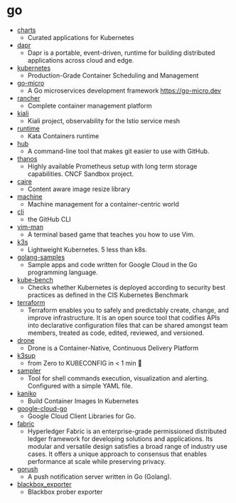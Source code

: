 # go
- [charts](https://github.com/helm/charts)
  - Curated applications for Kubernetes
- [dapr](https://github.com/dapr/dapr)
  - Dapr is a portable, event-driven, runtime for building distributed applications across cloud and edge.
- [kubernetes](https://github.com/kubernetes/kubernetes)
  - Production-Grade Container Scheduling and Management
- [go-micro](https://github.com/micro/go-micro)
  - A Go microservices development framework https://go-micro.dev
- [rancher](https://github.com/rancher/rancher)
  - Complete container management platform
- [kiali](https://github.com/kiali/kiali)
  - Kiali project, observability for the Istio service mesh
- [runtime](https://github.com/kata-containers/runtime)
  - Kata Containers runtime
- [hub](https://github.com/github/hub)
  - A command-line tool that makes git easier to use with GitHub.
- [thanos](https://github.com/thanos-io/thanos)
  - Highly available Prometheus setup with long term storage capabilities. CNCF Sandbox project.
- [caire](https://github.com/esimov/caire)
  - Content aware image resize library
- [machine](https://github.com/docker/machine)
  - Machine management for a container-centric world
- [cli](https://github.com/cli/cli)
  - the GitHub CLI
- [vim-man](https://github.com/ozankasikci/vim-man)
  - A terminal based game that teaches you how to use Vim.
- [k3s](https://github.com/rancher/k3s)
  - Lightweight Kubernetes. 5 less than k8s.
- [golang-samples](https://github.com/GoogleCloudPlatform/golang-samples)
  - Sample apps and code written for Google Cloud in the Go programming language.
- [kube-bench](https://github.com/aquasecurity/kube-bench)
  - Checks whether Kubernetes is deployed according to security best practices as defined in the CIS Kubernetes Benchmark
- [terraform](https://github.com/hashicorp/terraform)
  - Terraform enables you to safely and predictably create, change, and improve infrastructure. It is an open source tool that codifies APIs into declarative configuration files that can be shared amongst team members, treated as code, edited, reviewed, and versioned.
- [drone](https://github.com/drone/drone)
  - Drone is a Container-Native, Continuous Delivery Platform
- [k3sup](https://github.com/alexellis/k3sup)
  - from Zero to KUBECONFIG in < 1 min 🚀
- [sampler](https://github.com/sqshq/sampler)
  - Tool for shell commands execution, visualization and alerting. Configured with a simple YAML file.
- [kaniko](https://github.com/GoogleContainerTools/kaniko)
  - Build Container Images In Kubernetes
- [google-cloud-go](https://github.com/googleapis/google-cloud-go)
  - Google Cloud Client Libraries for Go.
- [fabric](https://github.com/hyperledger/fabric)
  - Hyperledger Fabric is an enterprise-grade permissioned distributed ledger framework for developing solutions and applications. Its modular and versatile design satisfies a broad range of industry use cases. It offers a unique approach to consensus that enables performance at scale while preserving privacy.
- [gorush](https://github.com/appleboy/gorush)
  - A push notification server written in Go (Golang).
- [blackbox_exporter](https://github.com/prometheus/blackbox_exporter)
  - Blackbox prober exporter
